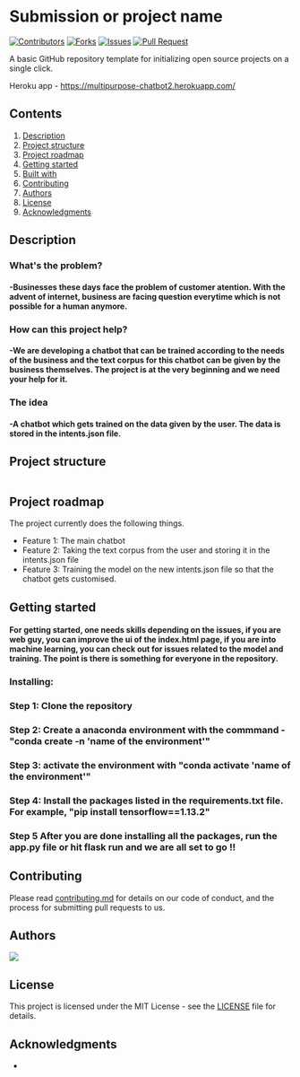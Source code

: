 # Submission or project name

[![Contributors](https://img.shields.io/github/contributors/dsckgec/project-template.svg)](https://github.com/dsckgec/project-template/graphs/contributors) [![Forks](https://img.shields.io/github/forks/dsckgec/project-template.svg)](https://github.com/dsckgec/project-template/network/members) [![Issues](https://img.shields.io/github/issues/dsckgec/project-template.svg)](https://github.com/dsckgec/project-template/issues) [![Pull Request](https://img.shields.io/github/issues-pr-closed-raw/dsckgec/project-template)](https://github.com/dsckgec/project-template/pulls)


A basic GitHub repository template for initializing open source projects on a single click.


Heroku app - https://multipurpose-chatbot2.herokuapp.com/

## Contents

1. [Description](#description)
1. [Project structure](#project-structure)
1. [Project roadmap](#project-roadmap)
1. [Getting started](#getting-started)
1. [Built with](#built-with)
1. [Contributing](#contributing)
1. [Authors](#authors)
1. [License](#license)
1. [Acknowledgments](#acknowledgments)

## Description

### What's the problem?
####   -Businesses these days face the problem of customer atention. With the advent of internet, business are facing question everytime which is not possible for a human anymore.

### How can this project help?
####   -We are developing a chatbot that can be trained according to the needs of the business and the text corpus for this chatbot can be given by the business themselves. The project is at the very beginning and we need your help for it.

### The idea
####   -A chatbot which gets trained on the data given by the user. The data is stored in the intents.json file. 

## Project structure

```
```

## Project roadmap

The project currently does the following things.

- Feature 1: The main chatbot 
- Feature 2: Taking the text corpus from the user and storing it in the intents.json file
- Feature 3: Training the model on the new intents.json file so that the chatbot gets customised. 



## Getting started
#### For getting started, one needs skills depending on the issues, if you are web guy, you can improve the ui of the index.html page, if you are into machine learning, you can check out for issues related to the model and training. The point is there is something for everyone in the repository. 



### Installing:
### Step 1: Clone the repository 
### Step 2: Create a anaconda environment with the commmand - "conda create -n 'name of the environment'"
### Step 3: activate the environment with "conda activate 'name of the environment'"
### Step 4: Install the packages listed in the requirements.txt file. For example, "pip install tensorflow==1.13.2"
### Step 5 After you are done installing all the packages, run the app.py file or hit flask run and we are all set to go !! 






## Contributing

Please read [contributing.md](contributing.md) for details on our code of conduct, and the process for submitting pull requests to us.

## Authors

<a href="https://github.com/DSCKGEC/Multipurpose-chatbot/graphs/contributors">
  <img src="https://contrib.rocks/image?repo=DSCKGEC/Multipurpose-chatbot" />
</a>

## License

This project is licensed under the MIT License - see the [LICENSE](LICENSE) file for details.

## Acknowledgments

- 
